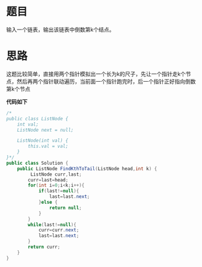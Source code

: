 # 题目

输入一个链表，输出该链表中倒数第k个结点。 

# 思路

这题比较简单，直接用两个指针模拟出一个长为k的尺子，先让一个指针走k个节点，然后再两个指针联动遍历，当前面一个指针跑完时，后一个指针正好指向倒数第k个节点

**代码如下**

```java
/*
public class ListNode {
    int val;
    ListNode next = null;

    ListNode(int val) {
        this.val = val;
    }
}*/
public class Solution {
    public ListNode FindKthToTail(ListNode head,int k) {
         ListNode curr,last;
        curr=last=head;
        for(int i=0;i<k;i++){
            if(last!=null){
                last=last.next;
            }else {
                return null;
            }
        }
        while(last!=null){
            curr=curr.next;
            last=last.next;
        }
        return curr;
    }
}


```

